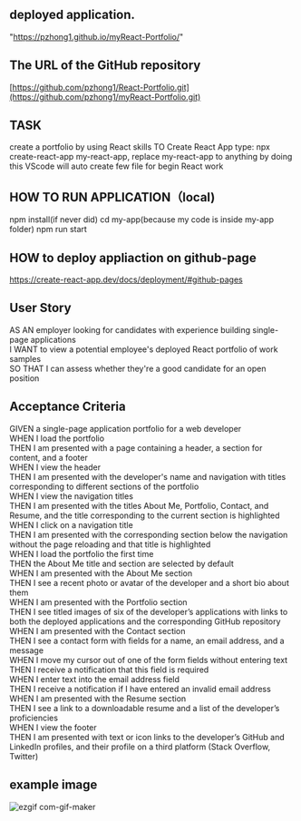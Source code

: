 ## deployed application.

"https://pzhong1.github.io/myReact-Portfolio/"

## The URL of the GitHub repository

[https://github.com/pzhong1/React-Portfolio.git](https://github.com/pzhong1/myReact-Portfolio.git)

## TASK

create a portfolio by using React skills
TO Create React App type: npx create-react-app my-react-app, replace my-react-app to anything
by doing this VScode will auto create few file for begin React work

## HOW TO RUN APPLICATION（local)

npm install(if never did)
cd my-app(because my code is inside my-app folder)
npm run start

## HOW to deploy appliaction on github-page

https://create-react-app.dev/docs/deployment/#github-pages

## User Story

AS AN employer looking for candidates with experience building single-page applications  
I WANT to view a potential employee's deployed React portfolio of work samples  
SO THAT I can assess whether they're a good candidate for an open position

## Acceptance Criteria

GIVEN a single-page application portfolio for a web developer  
WHEN I load the portfolio  
THEN I am presented with a page containing a header, a section for content, and a footer  
WHEN I view the header  
THEN I am presented with the developer's name and navigation with titles corresponding to different sections of the portfolio  
WHEN I view the navigation titles  
THEN I am presented with the titles About Me, Portfolio, Contact, and Resume, and the title corresponding to the current section is highlighted  
WHEN I click on a navigation title  
THEN I am presented with the corresponding section below the navigation without the page reloading and that title is highlighted  
WHEN I load the portfolio the first time  
THEN the About Me title and section are selected by default  
WHEN I am presented with the About Me section  
THEN I see a recent photo or avatar of the developer and a short bio about them  
WHEN I am presented with the Portfolio section  
THEN I see titled images of six of the developer’s applications with links to both the deployed applications and the corresponding GitHub repository  
WHEN I am presented with the Contact section  
THEN I see a contact form with fields for a name, an email address, and a message  
WHEN I move my cursor out of one of the form fields without entering text  
THEN I receive a notification that this field is required  
WHEN I enter text into the email address field  
THEN I receive a notification if I have entered an invalid email address  
WHEN I am presented with the Resume section  
THEN I see a link to a downloadable resume and a list of the developer’s proficiencies  
WHEN I view the footer  
THEN I am presented with text or icon links to the developer’s GitHub and LinkedIn profiles, and their profile on a third platform (Stack Overflow, Twitter)

## example image

![ezgif com-gif-maker](https://github.com/pzhong1/React-Portfolio/assets/123424361/32d99839-6669-4485-8ef2-c1b5c2152fa5)
